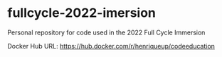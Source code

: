 # fullcycle-2022-imersion
Personal repository for code used in the 2022 Full Cycle Immersion

Docker Hub URL: https://hub.docker.com/r/henriqueup/codeeducation
